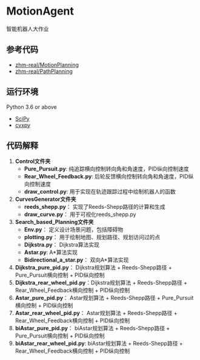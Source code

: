 # MotionAgent
智能机器人大作业

## 参考代码
- [zhm-real/MotionPlanning](https://github.com/zhm-real/MotionPlanning)
- [zhm-real/PathPlanning](https://github.com/zhm-real/PathPlanning)

## 运行环境
Python 3.6 or above
- [SciPy](https://scipy.org/)
- [cvxpy](https://github.com/cvxgrp/cvxpy)


## 代码解释
1. **Control文件夹**
   - **Pure_Pursuit.py**: 纯追踪横向控制转向角和角速度，PID纵向控制速度
   - **Rear_Wheel_Feedback.py**: 后轮反馈横向控制转向角和角速度，PID纵向控制速度
   - **draw_control.py**: 用于实现在轨迹跟踪过程中绘制机器人的函数
2. **CurvesGenerator文件夹**
   - **reeds_shepp.py**： 实现了Reeds-Shepp路径的计算和生成
   -  **draw_curve.py**： 用于可视化reeds_shepp.py
3. **Search_based_Planning文件夹**
   - **Env.py**： 定义设计场景问题，包括障碍物
   - **plotting.py**： 用于绘制地图、规划路径、规划访问过的点
   - **Dijkstra.py**： Dijkstra算法实现
   - **Astar.py**: A*算法实现
   - **Bidirectional_a_star.py**： 双向A*算法实现
5. **Dijkstra_pure_pid.py**： Dijkstra规划算法 + Reeds-Shepp路径 + Pure_Pursuit横向控制 + PID纵向控制
6. **Dijkstra_rear_wheel_pid.py**：Dijkstra规划算法 + Reeds-Shepp路径 + Rear_Wheel_Feedback横向控制 + PID纵向控制
7. **Astar_pure_pid.py**： Astar规划算法 + Reeds-Shepp路径 + Pure_Pursuit横向控制 + PID纵向控制
8. **Astar_rear_wheel_pid.py**： Astar规划算法 + Reeds-Shepp路径 + Rear_Wheel_Feedback横向控制 + PID纵向控制
9. **biAstar_pure_pid.py**： biAstar规划算法 + Reeds-Shepp路径 + Pure_Pursuit横向控制 + PID纵向控制
10. **biAstar_rear_wheel_pid.py**: biAstar规划算法 + Reeds-Shepp路径 + Rear_Wheel_Feedback横向控制 + PID纵向控制


